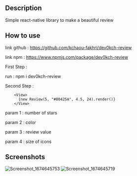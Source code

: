 
## Description

Simple react-native library to make a beautiful review
## How to use

link github : https://github.com/kchaou-fakhri/dev0kch-review

link npm    : https://www.npmjs.com/package/dev0kch-review

First Step : 

   run : npm i dev0kch-review

Second Step : 
  
        <View>
          {new Review(5, "#00425A", 4.5, 24).render()}
        </View>

param 1 : number of stars

param 2 : color

param 3 : review value

param 4 : size of icons


## Screenshots

![Screenshot_1674645753](https://user-images.githubusercontent.com/69482318/214551880-74654b20-73fb-4b99-b3b1-db2dbdd64ab0.png)
![Screenshot_1674645719](https://user-images.githubusercontent.com/69482318/214551902-1367f0c2-2f4c-4e63-9dac-f8a4d28d70b2.png)

